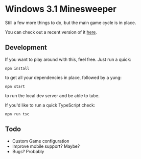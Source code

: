 # Windows 3.1 Minesweeper

Still a few more things to do, but the main game cycle is in place.

You can check out a recent version of it [here](https://minesweeper-amadeus.vercel.app/).

## Development

If you want to play around with this, feel free.  Just run a quick:

```
npm install
```

to get all your dependencies in place, followed by a yung:

```
npm start
```

to run the local dev server and be able to tube.

If you'd like to run a quick TypeScript check:

```
npm run tsc
```

## Todo

* Custom Game configuration
* Improve mobile support? Maybe?
* Bugs? Probably
